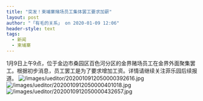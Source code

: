 ```yaml
---
title: "突发！柬埔寨赌场员工集体罢工要求加薪"
layout: post
author: "「有毛的关系」 on 2020-01-09 12:06"
header-style: text
tags:
  - 新闻
  - 柬埔寨
---
```


1月9日上午9点，位于金边市桑园区百色河分区的金界赌场员工在金界外面聚集罢工。根据初步消息，员工罢工是为了要求增加工资。详情请继续关注菲乐园后续报道。<input type="hidden" value="菲乐园提供">
<img src="http://images.feileyuan.com/images/ueditor/2020010912050000392616.jpg" title="/images/ueditor/2020010912050000392616.jpg" alt="/images/ueditor/2020010912050000392616.jpg">
<img src="http://images.feileyuan.com/images/ueditor/2020010912050000401018.jpg" title="/images/ueditor/2020010912050000401018.jpg" alt="/images/ueditor/2020010912050000401018.jpg">
<img src="http://images.feileyuan.com/images/ueditor/2020010912050000432657.jpg" title="/images/ueditor/2020010912050000432657.jpg" alt="/images/ueditor/2020010912050000432657.jpg">

